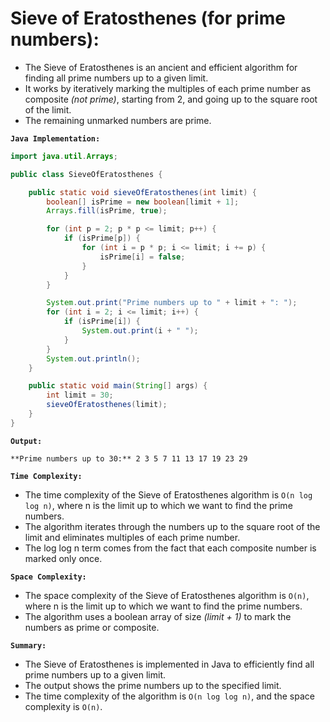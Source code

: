 # Sieve of Eratosthenes (for prime numbers):

-   The Sieve of Eratosthenes is an ancient and efficient algorithm for finding all prime numbers up to a given limit. 
-   It works by iteratively marking the multiples of each prime number as composite *(not prime)*, starting from 2, and going up to the square root of the limit. 
-   The remaining unmarked numbers are prime.

**`Java Implementation:`**



```java
import java.util.Arrays;

public class SieveOfEratosthenes {

    public static void sieveOfEratosthenes(int limit) {
        boolean[] isPrime = new boolean[limit + 1];
        Arrays.fill(isPrime, true);

        for (int p = 2; p * p <= limit; p++) {
            if (isPrime[p]) {
                for (int i = p * p; i <= limit; i += p) {
                    isPrime[i] = false;
                }
            }
        }

        System.out.print("Prime numbers up to " + limit + ": ");
        for (int i = 2; i <= limit; i++) {
            if (isPrime[i]) {
                System.out.print(i + " ");
            }
        }
        System.out.println();
    }

    public static void main(String[] args) {
        int limit = 30;
        sieveOfEratosthenes(limit);
    }
}
```

**`Output:`**

```
**Prime numbers up to 30:** 2 3 5 7 11 13 17 19 23 29
```

**`Time Complexity:`**

-   The time complexity of the Sieve of Eratosthenes algorithm is `O(n log log n)`, where n is the limit up to which we want to find the prime numbers. 
-   The algorithm iterates through the numbers up to the square root of the limit and eliminates multiples of each prime number. 
-   The log log n term comes from the fact that each composite number is marked only once.

**`Space Complexity:`**

-   The space complexity of the Sieve of Eratosthenes algorithm is `O(n)`, where n is the limit up to which we want to find the prime numbers. 
-   The algorithm uses a boolean array of size *(limit + 1)* to mark the numbers as prime or composite.

**`Summary:`**

-   The Sieve of Eratosthenes is implemented in Java to efficiently find all prime numbers up to a given limit. 
-   The output shows the prime numbers up to the specified limit. 
-   The time complexity of the algorithm is `O(n log log n)`, and the space complexity is `O(n)`.